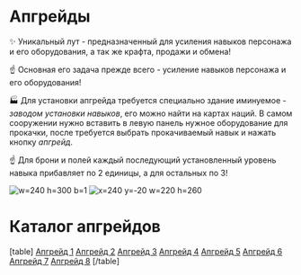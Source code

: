 # Апгрейды
✨ Уникальный лут - предназначенный для усиления навыков персонажа и его оборудования, а так же крафта, продажи и обмена!

☝ Основная его задача прежде всего - усиление навыков персонажа и его оборудования!

🏭 Для установки апгрейда требуется специально здание иминуемое - *заводом установки навыков*, его можно найти на картах наций. В самом сооружении нужно вставить в левую панель нужное оборудование для прокачки, после требуется выбрать прокачиваемый навык и нажать кнопку *апгрейд*.

☝ Для брони и полей каждый последующий установленный уровень навыка прибавляет по 2 единицы, а для остальных по 3!

![w=240 h=300 b=1](img/sys/character/up-zavod.png)
![x=240 y=-20 w=220 h=260](img/sys/character/nav-obor.png)
# Каталог апгрейдов
[table]
[Апгрейд 1](/sys/economy/upgrades/up1)
[Апгрейд 2](/sys/economy/upgrades/up2)
[Апгрейд 3](/sys/economy/upgrades/up3)
[Апгрейд 4](/sys/economy/upgrades/up4)
[Апгрейд 5](/sys/economy/upgrades/up5)
[Апгрейд 6](/sys/economy/upgrades/up6)
[Апгрейд 7](/sys/economy/upgrades/up7)
[Апгрейд 8](/sys/economy/upgrades/up8)
[/table]
 
